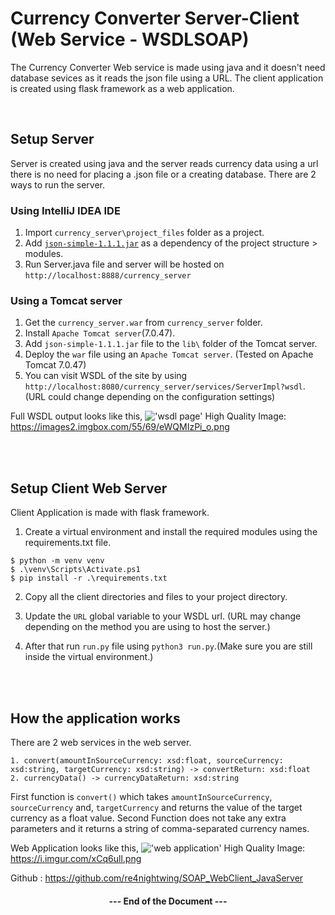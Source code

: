 # Currency Converter Server-Client (Web Service - WSDLSOAP)

The Currency Converter Web service is made using java and it doesn't need database sevices as it reads the json file using a URL. The client application is created using flask framework as a web application.

<br>

## Setup Server

Server is created using java and the server reads currency data using a url there is no need for placing a .json file or a creating database. There are 2 ways to run the server. 

### <b>Using IntelliJ IDEA IDE</b>

1. Import `currency_server\project_files` folder as a project.
1. Add [`json-simple-1.1.1.jar`](https://code.google.com/archive/p/json-simple/downloads) as a dependency of the project structure > modules.
1. Run Server.java file and server will be hosted on `http://localhost:8888/currency_server`

### <b>Using a Tomcat server</b>

1. Get the `currency_server.war` from `currency_server` folder.
1. Install `Apache Tomcat server`(7.0.47).
1. Add `json-simple-1.1.1.jar` file to the `lib\` folder of the Tomcat server.
1. Deploy the `war` file using an `Apache Tomcat server`. (Tested on Apache Tomcat 7.0.47)
1. You can visit WSDL of the site by using `http://localhost:8080/currency_server/services/ServerImpl?wsdl`. (URL could change depending on the configuration settings) 


Full WSDL output looks like this,
!['wsdl page'](https://images2.imgbox.com/55/69/eWQMIzPi_o.png)
High Quality Image: https://images2.imgbox.com/55/69/eWQMIzPi_o.png

<br>
<br>

## Setup Client Web Server

Client Application is made with flask framework.

1. Create a virtual environment and install the required modules using the requirements.txt file.

```
$ python -m venv venv
$ .\venv\Scripts\Activate.ps1
$ pip install -r .\requirements.txt
```

2. Copy all the client directories and files to your project directory.

3. Update the `URL` global variable to your WSDL url. (URL may change depending on the method you are using to host the server.)

4. After that run `run.py` file using `python3 run.py`.(Make sure you are still inside the virtual environment.)

<br>
<br>

## How the application works

There are 2 web services in the web server.


```
1. convert(amountInSourceCurrency: xsd:float, sourceCurrency: xsd:string, targetCurrency: xsd:string) -> convertReturn: xsd:float
2. currencyData() -> currencyDataReturn: xsd:string
```


First function is `convert()` which takes `amountInSourceCurrency`, `sourceCurrency` and, `targetCurrency` and returns the value of the target currency as a float value.
Second Function does not take any extra parameters and it returns a string of comma-separated currency names.

Web Application looks like this,
!['web application'](https://i.imgur.com/xCq6ull.png)
High Quality Image: https://i.imgur.com/xCq6ull.png

Github : https://github.com/re4nightwing/SOAP_WebClient_JavaServer

<center><h4>--- End of the Document ---</h4></center>
